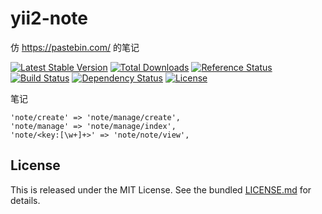 # yii2-note

仿 https://pastebin.com/ 的笔记

[![Latest Stable Version](https://poser.pugx.org/yuncms/yii2-note/v/stable.png)](https://packagist.org/packages/yuncms/yii2-note)
[![Total Downloads](https://poser.pugx.org/yuncms/yii2-note/downloads.png)](https://packagist.org/packages/yuncms/yii2-note)
[![Reference Status](https://www.versioneye.com/php/yuncms:yii2-note/reference_badge.svg)](https://www.versioneye.com/php/yuncms:yii2-note/references)
[![Build Status](https://img.shields.io/travis/yiisoft/yii2-note.svg)](http://travis-ci.org/yuncms/yii2-note)
[![Dependency Status](https://www.versioneye.com/php/yuncms:yii2-note/dev-master/badge.png)](https://www.versioneye.com/php/yuncms:yii2-note/dev-master)
[![License](https://poser.pugx.org/yuncms/yii2-note/license.svg)](https://packagist.org/packages/yuncms/yii2-note)


笔记


    'note/create' => 'note/manage/create',
    'note/manage' => 'note/manage/index',
    'note/<key:[\w+]+>' => 'note/note/view',
    
## License

This is released under the MIT License. See the bundled [LICENSE.md](LICENSE.md)
for details.